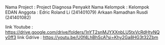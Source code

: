 Nama Project  : Project Diagnosa Penyakit
Nama Kelompok : Kelompok EDAN
Anggota       : Edric Roland Li (241401079)
                Arkaan Ramadhan Rusdi (241401082)

link Youtube  :  https://drive.google.com/drive/folders/1nYT2snMJYXXnbLU5txVcRdHtyNQy0ff3
link Gdrive   :  https://youtu.be/U0f4LhBhScA?si=Khy2Ga8HG3t32Zbm
